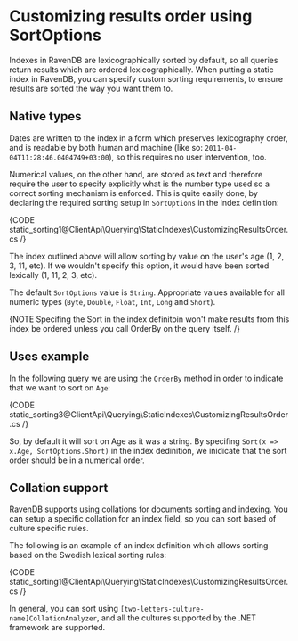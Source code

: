 ﻿# Customizing results order using SortOptions

Indexes in RavenDB are lexicographically sorted by default, so all queries return results which are ordered lexicographically. When putting a static index in RavenDB, you can specify custom sorting requirements, to ensure results are sorted the way you want them to.

## Native types

Dates are written to the index in a form which preserves lexicography order, and is readable by both human and machine (like so: `2011-04-04T11:28:46.0404749+03:00`), so this requires no user intervention, too.

Numerical values, on the other hand, are stored as text and therefore require the user to specify explicitly what is the number type used so a correct sorting mechanism is enforced. This is quite easily done, by declaring the required sorting setup in `SortOptions` in the index definition:

{CODE static_sorting1@ClientApi\Querying\StaticIndexes\CustomizingResultsOrder.cs /}

The index outlined above will allow sorting by value on the user's age (1, 2, 3, 11, etc). If we wouldn't specify this option, it would have been sorted lexically (1, 11, 2, 3, etc).

The default `SortOptions` value is `String`. Appropriate values available for all numeric types (`Byte`, `Double`, `Float`, `Int`, `Long` and `Short`).

{NOTE Specifing the Sort in the index definitoin won't make results from this index be ordered unless you call OrderBy on the query itself. /}

## Uses example

In the following query we are using the `OrderBy` method in order to indicate that we want to sort on `Age`:

{CODE static_sorting3@ClientApi\Querying\StaticIndexes\CustomizingResultsOrder.cs /}

So, by default it will sort on Age as it was a string. By specifing `Sort(x => x.Age, SortOptions.Short)` in the index dedinition, we inidicate that the sort order should be in a numerical order. 

## Collation support

RavenDB supports using collations for documents sorting and indexing. You can setup a specific collation for an index field, so you can sort based of culture specific rules.

The following is an example of an index definition which allows sorting based on the Swedish lexical sorting rules:

{CODE static_sorting1@ClientApi\Querying\StaticIndexes\CustomizingResultsOrder.cs /}

In general, you can sort using `[two-letters-culture-name]CollationAnalyzer`, and all the cultures supported by the .NET framework are supported.